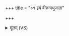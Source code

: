 +++
title = "०१ इयं वीरुन्मधुजाता"

+++
<details><summary>मूलम् (VS)</summary>

इ॒यं वी॒रुन्मधु॑जाता॒ मधु॑ना त्वा खनामसि। मधो॒रधि॒ प्रजा॑तासि॒ सा नो॒ मधु॑मतस्कृधि ॥
</details>